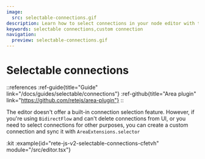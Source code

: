 ```yaml
---
image:
  src: selectable-connections.gif
description: Learn how to select connections in your node editor with this example of a custom connection and AreaExtensions.selector. Follow the step-by-step guide to create a connection selection feature and enhance the functionality of your editor
keywords: selectable connections,custom connection
navigation:
  preview: selectable-connections.gif
---
```


# Selectable connections

::references
:ref-guide{title="Guide" link="/docs/guides/selectable/connections"}
:ref-github{title="Area plugin" link="https://github.com/retejs/area-plugin"}
::

The editor doesn't offer a built-in connection selection feature. However, if you're using `BidirectFlow` and can't delete connections from UI, or you need to select connections for other purposes, you can create a custom connection and sync it with `AreaExtensions.selector`

:kit
:example{id="rete-js-v2-selectable-connections-cfetvh" module="/src/editor.tsx"}


